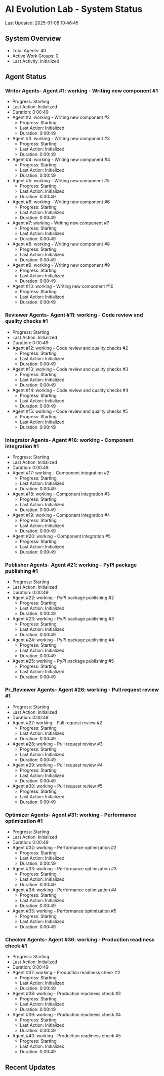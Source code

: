 # AI Evolution Lab - System Status
Last Updated: 2025-01-08 10:46:45

## System Overview
- Total Agents: 40
- Active Work Groups: 0
- Last Activity: Initialized

## Agent Status

### Writer Agents- Agent #1: working - Writing new component #1
  - Progress: Starting
  - Last Action: Initialized
  - Duration: 0:00:49
- Agent #2: working - Writing new component #2
  - Progress: Starting
  - Last Action: Initialized
  - Duration: 0:00:49
- Agent #3: working - Writing new component #3
  - Progress: Starting
  - Last Action: Initialized
  - Duration: 0:00:49
- Agent #4: working - Writing new component #4
  - Progress: Starting
  - Last Action: Initialized
  - Duration: 0:00:49
- Agent #5: working - Writing new component #5
  - Progress: Starting
  - Last Action: Initialized
  - Duration: 0:00:49
- Agent #6: working - Writing new component #6
  - Progress: Starting
  - Last Action: Initialized
  - Duration: 0:00:49
- Agent #7: working - Writing new component #7
  - Progress: Starting
  - Last Action: Initialized
  - Duration: 0:00:49
- Agent #8: working - Writing new component #8
  - Progress: Starting
  - Last Action: Initialized
  - Duration: 0:00:49
- Agent #9: working - Writing new component #9
  - Progress: Starting
  - Last Action: Initialized
  - Duration: 0:00:49
- Agent #10: working - Writing new component #10
  - Progress: Starting
  - Last Action: Initialized
  - Duration: 0:00:49

### Reviewer Agents- Agent #11: working - Code review and quality checks #1
  - Progress: Starting
  - Last Action: Initialized
  - Duration: 0:00:49
- Agent #12: working - Code review and quality checks #2
  - Progress: Starting
  - Last Action: Initialized
  - Duration: 0:00:49
- Agent #13: working - Code review and quality checks #3
  - Progress: Starting
  - Last Action: Initialized
  - Duration: 0:00:49
- Agent #14: working - Code review and quality checks #4
  - Progress: Starting
  - Last Action: Initialized
  - Duration: 0:00:49
- Agent #15: working - Code review and quality checks #5
  - Progress: Starting
  - Last Action: Initialized
  - Duration: 0:00:49

### Integrator Agents- Agent #16: working - Component integration #1
  - Progress: Starting
  - Last Action: Initialized
  - Duration: 0:00:49
- Agent #17: working - Component integration #2
  - Progress: Starting
  - Last Action: Initialized
  - Duration: 0:00:49
- Agent #18: working - Component integration #3
  - Progress: Starting
  - Last Action: Initialized
  - Duration: 0:00:49
- Agent #19: working - Component integration #4
  - Progress: Starting
  - Last Action: Initialized
  - Duration: 0:00:49
- Agent #20: working - Component integration #5
  - Progress: Starting
  - Last Action: Initialized
  - Duration: 0:00:49

### Publisher Agents- Agent #21: working - PyPI package publishing #1
  - Progress: Starting
  - Last Action: Initialized
  - Duration: 0:00:49
- Agent #22: working - PyPI package publishing #2
  - Progress: Starting
  - Last Action: Initialized
  - Duration: 0:00:49
- Agent #23: working - PyPI package publishing #3
  - Progress: Starting
  - Last Action: Initialized
  - Duration: 0:00:49
- Agent #24: working - PyPI package publishing #4
  - Progress: Starting
  - Last Action: Initialized
  - Duration: 0:00:49
- Agent #25: working - PyPI package publishing #5
  - Progress: Starting
  - Last Action: Initialized
  - Duration: 0:00:49

### Pr_Reviewer Agents- Agent #26: working - Pull request review #1
  - Progress: Starting
  - Last Action: Initialized
  - Duration: 0:00:49
- Agent #27: working - Pull request review #2
  - Progress: Starting
  - Last Action: Initialized
  - Duration: 0:00:49
- Agent #28: working - Pull request review #3
  - Progress: Starting
  - Last Action: Initialized
  - Duration: 0:00:49
- Agent #29: working - Pull request review #4
  - Progress: Starting
  - Last Action: Initialized
  - Duration: 0:00:49
- Agent #30: working - Pull request review #5
  - Progress: Starting
  - Last Action: Initialized
  - Duration: 0:00:49

### Optimizer Agents- Agent #31: working - Performance optimization #1
  - Progress: Starting
  - Last Action: Initialized
  - Duration: 0:00:49
- Agent #32: working - Performance optimization #2
  - Progress: Starting
  - Last Action: Initialized
  - Duration: 0:00:49
- Agent #33: working - Performance optimization #3
  - Progress: Starting
  - Last Action: Initialized
  - Duration: 0:00:49
- Agent #34: working - Performance optimization #4
  - Progress: Starting
  - Last Action: Initialized
  - Duration: 0:00:49
- Agent #35: working - Performance optimization #5
  - Progress: Starting
  - Last Action: Initialized
  - Duration: 0:00:49

### Checker Agents- Agent #36: working - Production readiness check #1
  - Progress: Starting
  - Last Action: Initialized
  - Duration: 0:00:49
- Agent #37: working - Production readiness check #2
  - Progress: Starting
  - Last Action: Initialized
  - Duration: 0:00:49
- Agent #38: working - Production readiness check #3
  - Progress: Starting
  - Last Action: Initialized
  - Duration: 0:00:49
- Agent #39: working - Production readiness check #4
  - Progress: Starting
  - Last Action: Initialized
  - Duration: 0:00:49
- Agent #40: working - Production readiness check #5
  - Progress: Starting
  - Last Action: Initialized
  - Duration: 0:00:49


## Recent Updates


